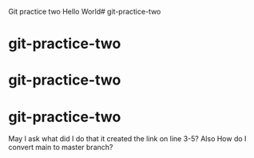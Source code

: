 Git practice two
Hello World# git-practice-two
# git-practice-two
# git-practice-two
# git-practice-two
May I ask what did I do that it created the link on line 3-5? 
Also How do I convert main to master branch?
